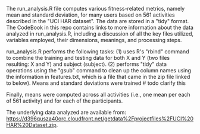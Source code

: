 The run_analysis.R file computes various fitness-related metrics, namely mean and standard deviation, for many users based on 561 activities described in the "UCI HAR dataset". The data are stored in a "tidy" format. The CodeBook in this repo contains links to more information about the data analyzed in run_analysis.R, including a discussion of all the key files utilized, variables employed, their dimensions, meanings, and processing steps.

run_analysis.R performs the following tasks: (1) uses R's "rbind" command to combine the training and testing data for both X and Y (two files resulting: X and Y) and subject (subject).  (2) performs "tidy" data operations using the "gsub" command to clean up the column names using the information in features.txt, which is a file that came in the zip file linked to below).  Means and standard deviations were trained  # todo clarify this

Finally, means were computed across all activities (i.e., one mean per each of 561 activity) and for each of the participants.

The underlying data analyzed are available from:
https://d396qusza40orc.cloudfront.net/getdata%2Fprojectfiles%2FUCI%20HAR%20Dataset.zip.
